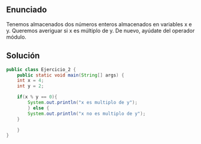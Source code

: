 ## Enunciado
Tenemos almacenados dos números enteros almacenados en variables x e y. Queremos
averiguar si x es múltiplo de y. De nuevo, ayúdate del operador módulo.

## Solución

 
```java
public class Ejercicio_2 {
    public static void main(String[] args) { 
    int x = 4;
    int y = 2;

    if(x % y == 0){
        System.out.println("x es multiplo de y");
        } else {
        System.out.println("x no es multiplo de y");
    }

    }
}
```